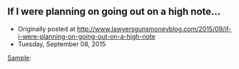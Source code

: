 ## If I were planning on going out on a high note…

 * Originally posted at http://www.lawyersgunsmoneyblog.com/2015/09/if-i-were-planning-on-going-out-on-a-high-note
 * Tuesday, September 08, 2015

[Sample](http://www.salon.com/2015/09/07/ferguson\_draft/): 